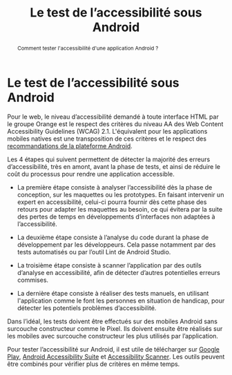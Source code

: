 ﻿---
title: "Le test de l’accessibilité sous Android"
abstract: "Comment tester l'accessibilité d'une application Android ?"
displayToc: false
---

# Le test de l’accessibilité sous Android

Pour le web, le niveau d’accessibilité demandé à toute interface <abbr>HTML</abbr> par le groupe Orange est le respect des critères du niveau AA des <span lang="en">Web Content Accessibility Guidelines</span> (<abbr>WCAG</abbr>) 2.1. L'équivalent pour les applications mobiles natives est  une transposition de ces critères et le respect des [recommandations de la plateforme Android](https://developer.android.com/training/accessibility/testing).

Les 4 étapes qui suivent permettent de détecter la majorité des erreurs d’accessibilité, très en amont, avant la phase de tests, et ainsi de réduire le coût du processus pour rendre une application accessible.

- La première étape consiste à analyser l’accessibilité dès la phase de conception, sur les maquettes ou les prototypes. En faisant intervenir un expert en accessibilité, celui-ci pourra fournir dès cette phase des retours pour adapter les maquettes au besoin, ce qui évitera par la suite des pertes de temps en développements d’interfaces non adaptées à l’accessibilité.

- La deuxième étape consiste à l’analyse du code durant la phase de développement par les développeurs. Cela passe notamment par des tests automatisés ou par l’outil <span lang="en">Lint </span> de Android Studio.

- La troisième étape consiste à scanner l’application par des outils d’analyse en accessibilité, afin de détecter d’autres potentielles erreurs commises.

- La dernière étape consiste à réaliser des tests manuels, en utilisant l'application comme le font les personnes en situation de handicap, pour détecter les potentiels problèmes d’accessibilité.

Dans l’idéal, les tests doivent être effectués sur des mobiles Android sans surcouche constructeur comme le Pixel. Ils doivent ensuite être réalisés sur les mobiles avec surcouche constructeur les plus utilisés par l’application.

Pour tester l’accessibilité sur Android, il est utile de télécharger sur [<span lang="en">Google Play</span>](https://play.google.com/store/apps?hl=fr), [<span lang="en">Android Accessibility Suite</span>](https://play.google.com/store/apps/details?id=com.google.android.marvin.talkback) et [<span lang="en">Accessibility Scanner</span>](https://play.google.com/store/apps/details?id=com.google.android.apps.accessibility.auditor). Les outils peuvent être combinés pour vérifier plus de critères en même temps.


